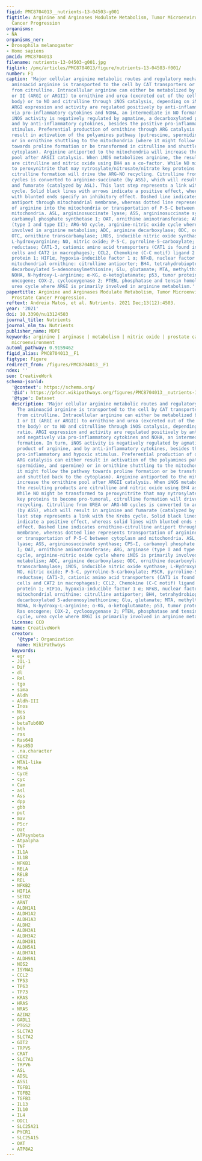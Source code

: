 ```yaml
---
figid: PMC8704013__nutrients-13-04503-g001
figtitle: Arginine and Arginases Modulate Metabolism, Tumor Microenvironment and Prostate
  Cancer Progression
organisms:
- NA
organisms_ner:
- Drosophila melanogaster
- Homo sapiens
pmcid: PMC8704013
filename: nutrients-13-04503-g001.jpg
figlink: /pmc/articles/PMC8704013/figure/nutrients-13-04503-f001/
number: F1
caption: 'Major cellular arginine metabolic routes and regulatory mechanisms. The
  aminoacid arginine is transported to the cell by CAT transporters or synthesized
  from citrulline. Intracellular arginine can either be metabolized by arginase I
  or II (ARGI or ARGII) to ornithine and urea (excreted out of the cell and of the
  body) or to NO and citrulline through iNOS catalysis, depending on iNOS/ARG ratio.
  ARGI expression and activity are regulated positively by anti-inflammatory and negatively
  via pro-inflammatory cytokines and NOHA, an intermediate in NO formation. In turn,
  iNOS activity is negatively regulated by agmatine, a decarboxylated product of arginine,
  and by anti-inflammatory cytokines, besides the positive pro-inflammatory and hypoxic
  stimulus. Preferential production of ornithine through ARG catalysis can either
  result in activation of the polyamines pathway (putrescine, spermidine, and spermine)
  or in ornithine shuttling to the mitochondria (where it might follow the pathway
  towards proline formation or be transformed in citrulline and shuttled back to the
  cytoplasm). Arginine antiported to the mitochondria will increase the ornithine
  pool after ARGII catalysis. When iNOS metabolizes arginine, the resulting products
  are citrulline and nitric oxide using BH4 as a co-factor. While NO might be transformed
  to peroxynitrite that may nytrosylate/nitrosate/nitrate key proteins to become pro-tumoral,
  citrulline formation will drive the ARG-NO recycling. Citrulline from UREA or ARG-NO
  cycles is converted to arginine-succinate (by ASS), which will result in arginine
  and fumarate (catalyzed by ASL). This last step represents a link with the Krebs
  cycle. Solid black lines with arrows indicate a positive effect, whereas solid lines
  with blunted ends specify an inhibitory effect. Dashed line indicates ornithine-citrulline
  antiport through mitochondrial membrane, whereas dotted line represents transportation
  of arginine into the mitochondria or transportation of P-5-C between cytoplasm and
  mitochondria. ASL, argininosuccinate lyase; ASS, argininosuccinate synthase; CPS-I,
  carbamoyl phosphate synthetase I; OAT, ornithine aminotransferase; ARG, arginase
  (type I and type II); ARG-NO cycle, arginine-nitric oxide cycle where iNOS is primarily
  involved in arginine metabolism; ADC, arginine decarboxylase; ODC, ornithine decarboxylase;
  OTC, ornithine transcarbamylase; iNOS, inducible nitric oxide synthase; L-HydroxyArg,
  L-hydroxyarginine; NO, nitric oxide; P-5-C, pyrroline-5-carboxylate; P5CR, pyrroline-5-carboxylate
  reductase; CAT1-3, cationic amino acid transporters (CAT1 is found in epithelial
  cells and CAT2 in macrophages); CCL2, Chemokine (C-C motif) ligand 2 or monocyte-chemoattractant
  protein 1; HIF1α, hypoxia-inducible factor 1 α; NFκB, nuclear factor κB; ORNT1,
  mitochondrial ornithine: citrulline antiporter; BH4, tetrahydrobiopterin; DCAM,
  decarboxylated 5-adenonosylmethionine; Glu, glutamate; MTA, methylthioadenosine;
  NOHA, N-hydroxy-L-arginine; α-KG, α-ketoglutamate; p53, tumor protein 53; Ras, Ras
  oncogene; COX-2, cyclooxygenase 2; PTEN, phosphatase and tensin homolog; UREA cycle,
  urea cycle where ARGI is primarily involved in arginine metabolism.'
papertitle: Arginine and Arginases Modulate Metabolism, Tumor Microenvironment and
  Prostate Cancer Progression.
reftext: Andreia Matos, et al. Nutrients. 2021 Dec;13(12):4503.
year: '2021'
doi: 10.3390/nu13124503
journal_title: Nutrients
journal_nlm_ta: Nutrients
publisher_name: MDPI
keywords: arginine | arginase | metabolism | nitric oxide | prostate cancer | tumor
  microenvironment
automl_pathway: 0.9159462
figid_alias: PMC8704013__F1
figtype: Figure
redirect_from: /figures/PMC8704013__F1
ndex: ''
seo: CreativeWork
schema-jsonld:
  '@context': https://schema.org/
  '@id': https://pfocr.wikipathways.org/figures/PMC8704013__nutrients-13-04503-g001.html
  '@type': Dataset
  description: 'Major cellular arginine metabolic routes and regulatory mechanisms.
    The aminoacid arginine is transported to the cell by CAT transporters or synthesized
    from citrulline. Intracellular arginine can either be metabolized by arginase
    I or II (ARGI or ARGII) to ornithine and urea (excreted out of the cell and of
    the body) or to NO and citrulline through iNOS catalysis, depending on iNOS/ARG
    ratio. ARGI expression and activity are regulated positively by anti-inflammatory
    and negatively via pro-inflammatory cytokines and NOHA, an intermediate in NO
    formation. In turn, iNOS activity is negatively regulated by agmatine, a decarboxylated
    product of arginine, and by anti-inflammatory cytokines, besides the positive
    pro-inflammatory and hypoxic stimulus. Preferential production of ornithine through
    ARG catalysis can either result in activation of the polyamines pathway (putrescine,
    spermidine, and spermine) or in ornithine shuttling to the mitochondria (where
    it might follow the pathway towards proline formation or be transformed in citrulline
    and shuttled back to the cytoplasm). Arginine antiported to the mitochondria will
    increase the ornithine pool after ARGII catalysis. When iNOS metabolizes arginine,
    the resulting products are citrulline and nitric oxide using BH4 as a co-factor.
    While NO might be transformed to peroxynitrite that may nytrosylate/nitrosate/nitrate
    key proteins to become pro-tumoral, citrulline formation will drive the ARG-NO
    recycling. Citrulline from UREA or ARG-NO cycles is converted to arginine-succinate
    (by ASS), which will result in arginine and fumarate (catalyzed by ASL). This
    last step represents a link with the Krebs cycle. Solid black lines with arrows
    indicate a positive effect, whereas solid lines with blunted ends specify an inhibitory
    effect. Dashed line indicates ornithine-citrulline antiport through mitochondrial
    membrane, whereas dotted line represents transportation of arginine into the mitochondria
    or transportation of P-5-C between cytoplasm and mitochondria. ASL, argininosuccinate
    lyase; ASS, argininosuccinate synthase; CPS-I, carbamoyl phosphate synthetase
    I; OAT, ornithine aminotransferase; ARG, arginase (type I and type II); ARG-NO
    cycle, arginine-nitric oxide cycle where iNOS is primarily involved in arginine
    metabolism; ADC, arginine decarboxylase; ODC, ornithine decarboxylase; OTC, ornithine
    transcarbamylase; iNOS, inducible nitric oxide synthase; L-HydroxyArg, L-hydroxyarginine;
    NO, nitric oxide; P-5-C, pyrroline-5-carboxylate; P5CR, pyrroline-5-carboxylate
    reductase; CAT1-3, cationic amino acid transporters (CAT1 is found in epithelial
    cells and CAT2 in macrophages); CCL2, Chemokine (C-C motif) ligand 2 or monocyte-chemoattractant
    protein 1; HIF1α, hypoxia-inducible factor 1 α; NFκB, nuclear factor κB; ORNT1,
    mitochondrial ornithine: citrulline antiporter; BH4, tetrahydrobiopterin; DCAM,
    decarboxylated 5-adenonosylmethionine; Glu, glutamate; MTA, methylthioadenosine;
    NOHA, N-hydroxy-L-arginine; α-KG, α-ketoglutamate; p53, tumor protein 53; Ras,
    Ras oncogene; COX-2, cyclooxygenase 2; PTEN, phosphatase and tensin homolog; UREA
    cycle, urea cycle where ARGI is primarily involved in arginine metabolism.'
  license: CC0
  name: CreativeWork
  creator:
    '@type': Organization
    name: WikiPathways
  keywords:
  - egr
  - JIL-1
  - Dif
  - dl
  - Rel
  - tgo
  - sima
  - Aldh
  - Aldh-III
  - Inos
  - Nos
  - p53
  - betaTub60D
  - hth
  - ras
  - Ras64B
  - Ras85D
  - .na.character
  - COX2
  - MTA1-like
  - MtnA
  - CycE
  - cyc
  - Cam
  - asl
  - Ass
  - dpp
  - gbb
  - put
  - mav
  - P5cr
  - Oat
  - ATPsynbeta
  - Atpalpha
  - TNF
  - IL1A
  - IL1B
  - NFKB1
  - RELA
  - RELB
  - REL
  - NFKB2
  - HIF1A
  - SETD2
  - ARNT
  - ALDH1A1
  - ALDH1A2
  - ALDH1A3
  - ALDH2
  - ALDH3A1
  - ALDH3A2
  - ALDH3B1
  - ALDH5A1
  - ALDH7A1
  - ALDH9A1
  - NOS2
  - ISYNA1
  - CCL2
  - TP53
  - TP63
  - TP73
  - KRAS
  - HRAS
  - NRAS
  - AZIN2
  - GADL1
  - PTGS2
  - SLC7A3
  - SLC7A2
  - GIT2
  - TRPV5
  - CRAT
  - SLC7A1
  - TRPV6
  - ASL
  - ADSL
  - ASS1
  - TGFB1
  - TGFB2
  - TGFB3
  - IL13
  - IL10
  - IL4
  - ODC1
  - SLC25A21
  - PYCR1
  - SLC25A15
  - OAT
  - ATP8A2
---
```

